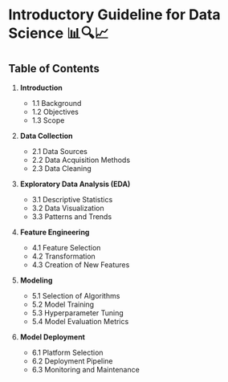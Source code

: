 # Introductory Guideline for Data Science 📊🔍📈

## Table of Contents

1. **Introduction**
   - 1.1 Background
   - 1.2 Objectives
   - 1.3 Scope

2. **Data Collection**
   - 2.1 Data Sources
   - 2.2 Data Acquisition Methods
   - 2.3 Data Cleaning

3. **Exploratory Data Analysis (EDA)**
   - 3.1 Descriptive Statistics
   - 3.2 Data Visualization
   - 3.3 Patterns and Trends

4. **Feature Engineering**
   - 4.1 Feature Selection
   - 4.2 Transformation
   - 4.3 Creation of New Features

5. **Modeling**
   - 5.1 Selection of Algorithms
   - 5.2 Model Training
   - 5.3 Hyperparameter Tuning
   - 5.4 Model Evaluation Metrics 

6. **Model Deployment**
   - 6.1 Platform Selection
   - 6.2 Deployment Pipeline
   - 6.3 Monitoring and Maintenance
